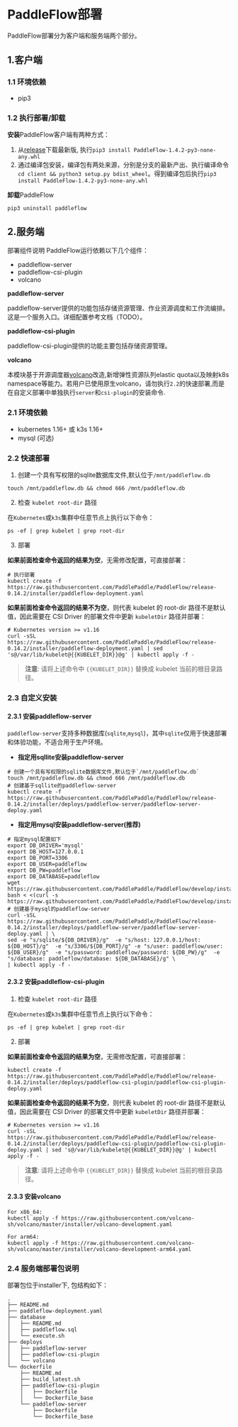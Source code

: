 # PaddleFlow部署
PaddleFlow部署分为客户端和服务端两个部分。
## 1.客户端
### 1.1 环境依赖
- pip3

### 1.2 执行部署/卸载

**安装**PaddleFlow客户端有两种方式：

1. 从[release](https://github.com/PaddlePaddle/PaddleFlow/releases)下载最新版, 执行`pip3 install PaddleFlow-1.4.2-py3-none-any.whl`
2. 通过编译包安装，编译包有两处来源，分别是分支的最新产出、执行编译命令`cd client && python3 setup.py bdist_wheel`。得到编译包后执行`pip3 install PaddleFlow-1.4.2-py3-none-any.whl`

**卸载**PaddleFlow

`pip3 uninstall paddleflow`

## 2.服务端
部署组件说明
PaddleFlow运行依赖以下几个组件：</br>
* paddleflow-server
* paddleflow-csi-plugin
* volcano

**paddleflow-server**

paddleflow-server提供的功能包括存储资源管理、作业资源调度和工作流编排。这是一个服务入口。详细配置参考文档（TODO）。</br>

**paddleflow-csi-plugin**

paddleflow-csi-plugin提供的功能主要包括存储资源管理。</br>

**volcano**

本模块基于开源调度器[volcano](https://volcano.sh/zh/docs/architecture/)改造,新增弹性资源队列elastic quota以及映射k8s namespace等能力。若用户已使用原生volcano，请勿执行`2.2`的快速部署,而是在自定义部署中单独执行`server`和`csi-plugin`的安装命令.

### 2.1 环境依赖
- kubernetes 1.16+ 或 k3s 1.16+
- mysql (可选)

### 2.2 快速部署

1. 创建一个具有写权限的sqlite数据库文件,默认位于`/mnt/paddleflow.db`

```shell
touch /mnt/paddleflow.db && chmod 666 /mnt/paddleflow.db
```

2. 检查 `kubelet root-dir` 路径

在`Kubernetes`或`k3s`集群中任意节点上执行以下命令：

```shell
ps -ef | grep kubelet | grep root-dir
```

3. 部署

**如果前面检查命令返回的结果为空**，无需修改配置，可直接部署：

```shell
# 执行部署
kubectl create -f https://raw.githubusercontent.com/PaddlePaddle/PaddleFlow/release-0.14.2/installer/paddleflow-deployment.yaml
```

**如果前面检查命令返回的结果不为空**，则代表 kubelet 的 root-dir 路径不是默认值，因此需要在 CSI Driver 的部署文件中更新 `kubeletDir` 路径并部署：
```shell
# Kubernetes version >= v1.16
curl -sSL https://raw.githubusercontent.com/PaddlePaddle/PaddleFlow/release-0.14.2/installer/paddleflow-deployment.yaml | sed 's@/var/lib/kubelet@{{KUBELET_DIR}}@g' | kubectl apply -f -
```

> **注意**: 请将上述命令中 `{{KUBELET_DIR}}` 替换成 kubelet 当前的根目录路径。


### 2.3 自定义安装
#### 2.3.1 安装paddleflow-server
`paddleflow-server`支持多种数据库(`sqlite`,`mysql`)，其中`sqlite`仅用于快速部署和体验功能，不适合用于生产环境。
- **指定用sqllite安装paddleflow-server**
```shell
# 创建一个具有写权限的sqlite数据库文件,默认位于`/mnt/paddleflow.db`
touch /mnt/paddleflow.db && chmod 666 /mnt/paddleflow.db
# 创建基于sqllite的paddleflow-server
kubectl create -f https://raw.githubusercontent.com/PaddlePaddle/PaddleFlow/release-0.14.2/installer/deploys/paddleflow-server/paddleflow-server-deploy.yaml
```

- **指定用mysql安装paddleflow-server(推荐)**
```shell
# 指定mysql配置如下
export DB_DRIVER='mysql'
export DB_HOST=127.0.0.1
export DB_PORT=3306
export DB_USER=paddleflow
export DB_PW=paddleflow
export DB_DATABASE=paddleflow
wget https://raw.githubusercontent.com/PaddlePaddle/PaddleFlow/develop/installer/database/paddleflow.sql
bash < <(curl -s https://raw.githubusercontent.com/PaddlePaddle/PaddleFlow/develop/installer/database/execute.sh)
# 创建基于mysql的paddleflow-server
curl -sSL https://raw.githubusercontent.com/PaddlePaddle/PaddleFlow/release-0.14.2/installer/deploys/paddleflow-server/paddleflow-server-deploy.yaml | \
sed -e "s/sqlite/${DB_DRIVER}/g"  -e "s/host: 127.0.0.1/host: ${DB_HOST}/g"  -e "s/3306/${DB_PORT}/g" -e "s/user: paddleflow/user: ${DB_USER}/g"  -e "s/password: paddleflow/password: ${DB_PW}/g"  -e "s/database: paddleflow/database: ${DB_DATABASE}/g" \
| kubectl apply -f -
```

#### 2.3.2 安装paddleflow-csi-plugin

1. 检查 `kubelet root-dir` 路径

在`Kubernetes`或`k3s`集群中任意节点上执行以下命令：

```shell
ps -ef | grep kubelet | grep root-dir
```

2. 部署

**如果前面检查命令返回的结果为空**，无需修改配置，可直接部署：
```shell
kubectl create -f https://raw.githubusercontent.com/PaddlePaddle/PaddleFlow/release-0.14.2/installer/deploys/paddleflow-csi-plugin/paddleflow-csi-plugin-deploy.yaml
```

**如果前面检查命令返回的结果不为空**，则代表 kubelet 的 root-dir 路径不是默认值，因此需要在 CSI Driver 的部署文件中更新 `kubeletDir` 路径并部署：
```shell
# Kubernetes version >= v1.16
curl -sSL https://raw.githubusercontent.com/PaddlePaddle/PaddleFlow/release-0.14.2/installer/deploys/paddleflow-csi-plugin/paddleflow-csi-plugin-deploy.yaml | sed 's@/var/lib/kubelet@{{KUBELET_DIR}}@g' | kubectl apply -f -
```

> **注意**: 请将上述命令中 `{{KUBELET_DIR}}` 替换成 kubelet 当前的根目录路径。

#### 2.3.3 安装volcano
```shell
For x86_64:
kubectl apply -f https://raw.githubusercontent.com/volcano-sh/volcano/master/installer/volcano-development.yaml

For arm64:
kubectl apply -f https://raw.githubusercontent.com/volcano-sh/volcano/master/installer/volcano-development-arm64.yaml
```

### 2.4 服务端部署包说明
部署包位于installer下, 包结构如下：

```
.
├── README.md
├── paddleflow-deployment.yaml
├── database
│   ├── README.md
│   ├── paddleflow.sql
│   └── execute.sh
├── deploys
│   ├── paddleflow-server
│   ├── paddleflow-csi-plugin
│   └── volcano
└── dockerfile
    ├── README.md
    ├── build_latest.sh
    ├── paddleflow-csi-plugin
    │   ├── Dockerfile
    │   └── Dockerfile_base
    └── paddleflow-server
        ├── Dockerfile
        └── Dockerfile_base
```